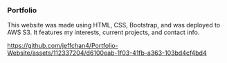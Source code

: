 ### Portfolio

This website was made using HTML, CSS, Bootstrap, and was deployed to AWS S3. It features my interests, current projects, and contact info.



https://github.com/jeffchan4/Portfolio-Website/assets/112337204/d6100eab-1f03-41fb-a363-103bd4cf4bd4

